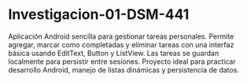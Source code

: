 # Investigacion-01-DSM-441
Aplicación Android sencilla para gestionar tareas personales. Permite agregar, marcar como completadas y eliminar tareas con una interfaz básica usando EditText, Button y ListView. Las tareas se guardan localmente para persistir entre sesiones. Proyecto ideal para practicar desarrollo Android, manejo de listas dinámicas y persistencia de datos.
